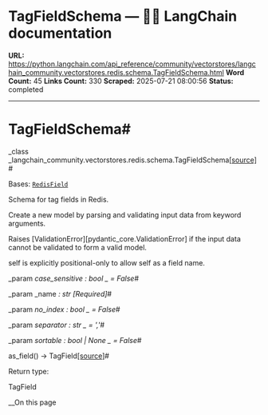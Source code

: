 # TagFieldSchema — 🦜🔗 LangChain  documentation

**URL:** https://python.langchain.com/api_reference/community/vectorstores/langchain_community.vectorstores.redis.schema.TagFieldSchema.html
**Word Count:** 45
**Links Count:** 330
**Scraped:** 2025-07-21 08:00:56
**Status:** completed

---

# TagFieldSchema\#

_class _langchain\_community.vectorstores.redis.schema.TagFieldSchema[\[source\]](https://python.langchain.com/api_reference/_modules/langchain_community/vectorstores/redis/schema.html#TagFieldSchema)\#     

Bases: [`RedisField`](https://python.langchain.com/api_reference/community/vectorstores/langchain_community.vectorstores.redis.schema.RedisField.html#langchain_community.vectorstores.redis.schema.RedisField "langchain_community.vectorstores.redis.schema.RedisField")

Schema for tag fields in Redis.

Create a new model by parsing and validating input data from keyword arguments.

Raises \[ValidationError\]\[pydantic\_core.ValidationError\] if the input data cannot be validated to form a valid model.

self is explicitly positional-only to allow self as a field name.

_param _case\_sensitive _: bool_ _ = False_\#     

_param _name _: str_ _\[Required\]_\#     

_param _no\_index _: bool_ _ = False_\#     

_param _separator _: str_ _ = ','_\#     

_param _sortable _: bool | None_ _ = False_\#     

as\_field\(\) → TagField[\[source\]](https://python.langchain.com/api_reference/_modules/langchain_community/vectorstores/redis/schema.html#TagFieldSchema.as_field)\#     

Return type:     

TagField

__On this page